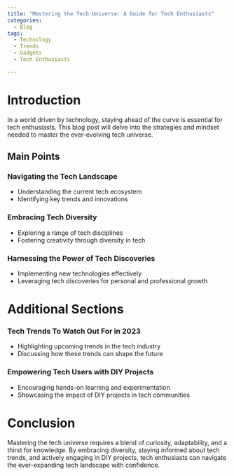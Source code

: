 ```yaml
---
title: "Mastering the Tech Universe: A Guide for Tech Enthusiasts"
categories:
  - Blog
tags:
  - Technology
  - Trends
  - Gadgets
  - Tech Enthusiasts

---
```


# Introduction
In a world driven by technology, staying ahead of the curve is essential for tech enthusiasts. This blog post will delve into the strategies and mindset needed to master the ever-evolving tech universe.

## Main Points

### Navigating the Tech Landscape
- Understanding the current tech ecosystem
- Identifying key trends and innovations

### Embracing Tech Diversity
- Exploring a range of tech disciplines
- Fostering creativity through diversity in tech

### Harnessing the Power of Tech Discoveries
- Implementing new technologies effectively
- Leveraging tech discoveries for personal and professional growth

# Additional Sections

### Tech Trends To Watch Out For in 2023
- Highlighting upcoming trends in the tech industry
- Discussing how these trends can shape the future

### Empowering Tech Users with DIY Projects
- Encouraging hands-on learning and experimentation
- Showcasing the impact of DIY projects in tech communities

# Conclusion
Mastering the tech universe requires a blend of curiosity, adaptability, and a thirst for knowledge. By embracing diversity, staying informed about tech trends, and actively engaging in DIY projects, tech enthusiasts can navigate the ever-expanding tech landscape with confidence.